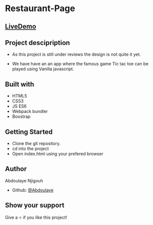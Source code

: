 # Restaurant-Page


## [LiveDemo](https://abdoulaye-thespy.github.io/Tic-Tac-Toe-JS/)

## Project descipription

- As this project is still under reviews the design is not quite it yet.

- We have have an an app where the famous game Tic tac toe can be played using Vanilla javascript.

## Built with

- HTML5
- CSS3
- JS ES6
- Webpack bundler
- Boostrap

## Getting Started

- Clone the git repository.
- cd into the project
- Open index.html using your prefered browser

## Author

Abdoulaye Njigouh

- Github: [@Abdoulaye](https://github.com/Abdoulaye-Thespy)


## Show your support

Give a ⭐️ if you like this project!
